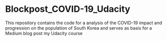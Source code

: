 # Blockpost_COVID-19_Udacity
This repository contains the code for a analysis of the COVID-19 impact and progression on the population of South Korea and serves as basis for a Medium blog post my Udacity course
